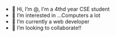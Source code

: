 - 👋 Hi, I’m @, I'm a 4thd year CSE student
- 👀 I’m interested in ...Computers a lot
- 🌱 I’m currently a web developer
- 💞️ I’m looking to collaborate!!


<!---
Dychord/Dychord is a ✨ special ✨ repository because its `README.md` (this file) appears on your GitHub profile.
You can click the Preview link to take a look at your changes.
--->
